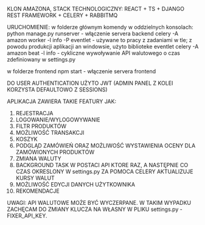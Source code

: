 
KLON AMAZONA, STACK TECHNOLOGICZNY: REACT + TS + DJANGO REST FRAMEWORK + CELERY + RABBITMQ

URUCHOMIENIE:
w folderze głównym komendy w oddzielnych konsolach:
python manage.py runserver - włączenie servera backend
celery -A amazon worker -l info -P eventlet - używane to pracy z zadaniami w tle; z powodu produkcji aplikacji an windowsie, użyto biblioteke eventlet
celery -A amazon beat -l info - cykliczne wywoływanie API walutowego o czas zdefiniowany w settings.py

w folderze frontend
npm start - włączenie servera frontend


DO USER AUTHENTICATION UŻYTO JWT (ADMIN PANEL Z KOLEI KORZYSTA DEFAULTOWO Z SESSIONS)

APLIKACJA ZAWIERA TAKIE FEATURY JAK:
1. REJESTRACJA
2. LOGOWANIE/WYLOGOWYWANIE
3. FILTR PRODUKTÓW
4. MOŻLIWOŚĆ TRANSAKCJI 
5. KOSZYK
6. PODGLĄD ZAMÓWIEŃ ORAZ MOŻLIWOŚĆ WYSTAWIENIA OCENY DLA ZAMÓWIONYCH PRODUKTÓW
7. ZMIANA WALUTY
8. BACKGROUND TASK W POSTACI API KTORE RAZ, A NASTĘPNIE CO CZAS OKRESLONY W settings.py ZA POMOCA CELERY AKTUALIZUJE KURSY WALUT
9. MOŻLIWOŚĆ EDYCJI DANYCH UŻYTKOWNIKA
10. REKOMENDACJE


UWAGI:
API WALUTOWE MOŻE BYĆ WYCZERPANE. W TAKIM WYPADKU ZACHĘCAM DO ZMIANY KLUCZA NA WŁASNY W PLIKU settings.py - FIXER_API_KEY.


